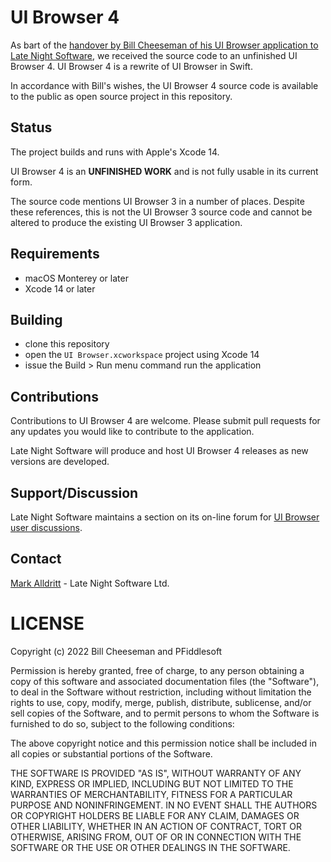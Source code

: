 # UI Browser 4

As bart of the [handover by Bill Cheeseman of his UI Browser application to Late Night Software](https://latenightsw.com/freeware/ui-browser/), we received the source code to an unfinished UI Browser 4.  UI Browser 4 is a rewrite of UI Browser in Swift.

In accordance with Bill's wishes, the UI Browser 4 source code is available to the public as open source project in this repository.

## Status

The project builds and runs with Apple's Xcode 14.

UI Browser 4 is an **UNFINISHED WORK** and is not fully usable in its current form.

The source code mentions UI Browser 3 in a number of places.  Despite these references, this is not the UI Browser 3 source code and cannot be altered to produce the existing UI Browser 3 application.

## Requirements

- macOS Monterey or later
- Xcode 14 or later

## Building

- clone this repository
- open the `UI Browser.xcworkspace` project using Xcode 14
- issue the Build > Run menu command run the application

## Contributions

Contributions to UI Browser 4 are welcome.  Please submit pull requests for any updates you would like to contribute to the application.  

Late Night Software will produce and host UI Browser 4 releases as new versions are developed.

## Support/Discussion

Late Night Software maintains a section on its on-line forum for [UI Browser user discussions](https://forum.latenightsw.com/c/uibrowser/17).

## Contact

[Mark Alldritt](mailto:alldritt@latenightsw.com) - Late Night Software Ltd.


# LICENSE

Copyright (c) 2022 Bill Cheeseman and PFiddlesoft

Permission is hereby granted, free of charge, to any person
obtaining a copy of this software and associated documentation
files (the "Software"), to deal in the Software without
restriction, including without limitation the rights to use,
copy, modify, merge, publish, distribute, sublicense, and/or sell
copies of the Software, and to permit persons to whom the
Software is furnished to do so, subject to the following
conditions:

The above copyright notice and this permission notice shall be
included in all copies or substantial portions of the Software.

THE SOFTWARE IS PROVIDED "AS IS", WITHOUT WARRANTY OF ANY KIND,
EXPRESS OR IMPLIED, INCLUDING BUT NOT LIMITED TO THE WARRANTIES
OF MERCHANTABILITY, FITNESS FOR A PARTICULAR PURPOSE AND
NONINFRINGEMENT. IN NO EVENT SHALL THE AUTHORS OR COPYRIGHT
HOLDERS BE LIABLE FOR ANY CLAIM, DAMAGES OR OTHER LIABILITY,
WHETHER IN AN ACTION OF CONTRACT, TORT OR OTHERWISE, ARISING
FROM, OUT OF OR IN CONNECTION WITH THE SOFTWARE OR THE USE OR
OTHER DEALINGS IN THE SOFTWARE.
